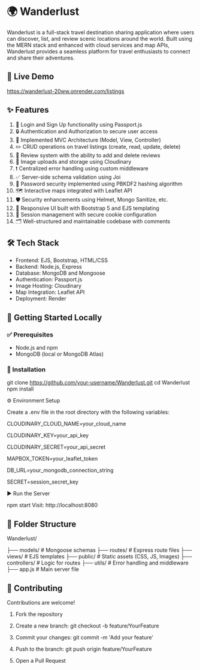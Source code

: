 # 🌍 Wanderlust

Wanderlust is a full-stack travel destination sharing application where users can discover, list, and review scenic locations around the world. Built using the MERN stack and enhanced with cloud services and map APIs, Wanderlust provides a seamless platform for travel enthusiasts to connect and share their adventures.

## 🔗 Live Demo

https://wanderlust-20ww.onrender.com/listings

## ✨ Features

1. 🔐 Login and Sign Up functionality using Passport.js  
2. 🔒 Authentication and Authorization to secure user access  
3. 🧠 Implemented MVC Architecture (Model, View, Controller)  
4. ✏️ CRUD operations on travel listings (create, read, update, delete)  
5. 💬 Review system with the ability to add and delete reviews  
6. 📸 Image uploads and storage using Cloudinary  
7. ❗ Centralized error handling using custom middleware  
8. ✅ Server-side schema validation using Joi  
9. 🔑 Password security implemented using PBKDF2 hashing algorithm  
10. 🗺️ Interactive maps integrated with Leaflet API  
11. 🛡️ Security enhancements using Helmet, Mongo Sanitize, etc.  
12. 📱 Responsive UI built with Bootstrap 5 and EJS templating  
13. 🔄 Session management with secure cookie configuration  
14. 🗂️ Well-structured and maintainable codebase with comments  

## 🛠️ Tech Stack

- Frontend: EJS, Bootstrap, HTML/CSS  
- Backend: Node.js, Express  
- Database: MongoDB and Mongoose  
- Authentication: Passport.js  
- Image Hosting: Cloudinary  
- Map Integration: Leaflet API  
- Deployment: Render  

## 🚀 Getting Started Locally

### ✅ Prerequisites

- Node.js and npm
- MongoDB (local or MongoDB Atlas)

### 🧩 Installation

git clone https://github.com/your-username/Wanderlust.git
cd Wanderlust
npm install

⚙️ Environment Setup

Create a .env file in the root directory with the following variables:

CLOUDINARY_CLOUD_NAME=your_cloud_name

CLOUDINARY_KEY=your_api_key

CLOUDINARY_SECRET=your_api_secret

MAPBOX_TOKEN=your_leaflet_token

DB_URL=your_mongodb_connection_string

SECRET=session_secret_key

▶️ Run the Server

npm start
Visit: http://localhost:8080


## 📂 Folder Structure

Wanderlust/

├── models/           # Mongoose schemas
├── routes/           # Express route files
├── views/            # EJS templates
├── public/           # Static assets (CSS, JS, Images)
├── controllers/      # Logic for routes
├── utils/            # Error handling and middleware
├── app.js            # Main server file


## 🤝 Contributing

Contributions are welcome!

1. Fork the repository

2. Create a new branch: git checkout -b feature/YourFeature

3. Commit your changes: git commit -m 'Add your feature'

4. Push to the branch: git push origin feature/YourFeature

5. Open a Pull Request

